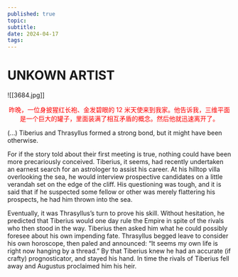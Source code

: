 ```yaml
---
published: true
topic: 
subtitle: 
date: 2024-04-17
tags: 
---
```

# UNKOWN ARTIST
![[3684.jpg]]
<center><font color= "red"> 昨晚，一位身披猩红长袍、金发碧眼的 12 米天使来到我家。他告诉我，三维平面是一个巨大的罐子，里面装满了相互矛盾的概念。然后他就迅速离开了。</font></center>

(...) Tiberius and Thrasyllus formed a strong bond, but it might have been otherwise.

For if the story told about their first meeting is true, nothing could have been more precariously conceived. Tiberius, it seems, had recently undertaken an earnest search for an astrologer to assist his career. At his hilltop villa overlooking the sea, he would interview prospective candidates on a little verandah set on the edge of the cliff. His questioning was tough, and it is said that if he suspected some fellow or other was merely flattering his prospects, he had him thrown into the sea.

  

Eventually, it was Thrasyllus’s turn to prove his skill. Without hesitation, he predicted that Tiberius would one day rule the Empire in spite of the rivals who then stood in the way. Tiberius then asked him what he could possibly foresee about his own impending fate. Thrasyllus begged leave to consider his own horoscope, then paled and announced: “It seems my own life is right now hanging by a thread.” By that Tiberius knew he had an accurate (if crafty) prognosticator, and stayed his hand. In time the rivals of Tiberius fell away and Augustus proclaimed him his heir.





